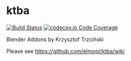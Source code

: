 # ktba

[![Build Status](https://travis-ci.com/elmopl/ktba.svg?branch=master)](https://travis-ci.com/elmopl/ktba)
[![codecov.io Code Coverage](https://img.shields.io/codecov/c/github/elmopl/ktba.svg?maxAge=2592000)](https://codecov.io/github/elmopl/ktba?branch=master)

Blender Addons by Krzysztof Trzciński

Please see https://github.com/elmopl/ktba/wiki
